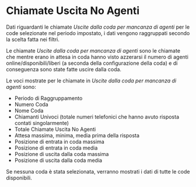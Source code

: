 # Chiamate Uscita No Agenti

Dati riguardanti le chiamate *Uscite dalla coda per mancanza di agenti* 
per le code selezionate nel periodo impostato, i dati vengono raggruppati 
secondo la scelta fatta nei filtri.

Le chiamate *Uscite dalla coda per mancanza di agenti* sono le chiamate 
che mentre erano in attesa in coda hanno visto azzerarsi il numero di 
agenti online/disponibili/liberi (a seconda della configurazione della 
coda) e di conseguenza sono state fatte uscire dalla coda.

Le voci mostrate per le chiamate in *Uscite dalla coda per mancanza di 
agenti* sono:

- Periodo di Raggruppamento
- Numero Coda
- Nome Coda
- Chiamanti Univoci (totale numeri telefonici che hanno avuto risposta
contati singolarmente) 
- Totale Chiamate Uscita No Agenti
- Attesa massima, minima, media prima della risposta
- Posizione di entrata in coda massima
- Posizione di entrata in coda media
- Posizione di uscita dalla coda massima
- Posizione di uscita dalla coda media

Se nessuna coda è stata selezionata, verranno mostrati i dati di tutte
le code disponibili.
